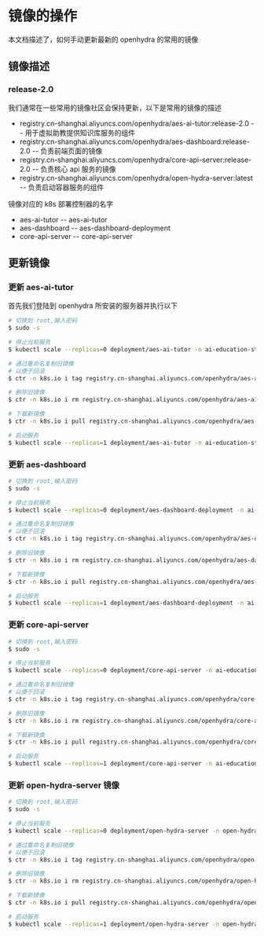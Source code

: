 # 镜像的操作

本文档描述了，如何手动更新最新的 openhydra 的常用的镜像

## 镜像描述

### release-2.0

我们通常在一些常用的镜像社区会保持更新，以下是常用的镜像的描述

* registry.cn-shanghai.aliyuncs.com/openhydra/aes-ai-tutor:release-2.0 -- 用于虚拟助教提供知识库服务的组件
* registry.cn-shanghai.aliyuncs.com/openhydra/aes-dashboard:release-2.0 -- 负责前端页面的镜像
* registry.cn-shanghai.aliyuncs.com/openhydra/core-api-server:release-2.0 -- 负责核心 api 服务的镜像
* registry.cn-shanghai.aliyuncs.com/openhydra/open-hydra-server:latest -- 负责启动容器服务的组件

镜像对应的 k8s 部署控制器的名字

* aes-ai-tutor -- aes-ai-tutor
* aes-dashboard -- aes-dashboard-deployment
* core-api-server -- core-api-server

## 更新镜像

### 更新 aes-ai-tutor

首先我们登陆到 openhydra 所安装的服务器并执行以下

```bash
# 切换到 root,输入密码
$ sudo -s

# 停止当前服务
$ kubectl scale --replicas=0 deployment/aes-ai-tutor -n ai-education-studio

# 通过重命名复制旧镜像
# 以便于回滚
$ ctr -n k8s.io i tag registry.cn-shanghai.aliyuncs.com/openhydra/aes-ai-tutor:release-2.0 registry.cn-shanghai.aliyuncs.com/openhydra/aes-ai-tutor:release-2.0-old

# 删除旧镜像
$ ctr -n k8s.io i rm registry.cn-shanghai.aliyuncs.com/openhydra/aes-ai-tutor:release-2.0

# 下载新镜像
$ ctr -n k8s.io i pull registry.cn-shanghai.aliyuncs.com/openhydra/aes-ai-tutor:release-2.0

# 启动服务
$ kubectl scale --replicas=1 deployment/aes-ai-tutor -n ai-education-studio
```

### 更新 aes-dashboard

```bash
# 切换到 root,输入密码
$ sudo -s

# 停止当前服务
$ kubectl scale --replicas=0 deployment/aes-dashboard-deployment -n ai-education-studio

# 通过重命名复制旧镜像
# 以便于回滚
$ ctr -n k8s.io i tag registry.cn-shanghai.aliyuncs.com/openhydra/aes-dashboard:release-2.0 registry.cn-shanghai.aliyuncs.com/openhydra/aes-dashboard:release-2.0-old

# 删除旧镜像
$ ctr -n k8s.io i rm registry.cn-shanghai.aliyuncs.com/openhydra/aes-dashboard:release-2.0

# 下载新镜像
$ ctr -n k8s.io i pull registry.cn-shanghai.aliyuncs.com/openhydra/aes-dashboard:release-2.0

# 启动服务
$ kubectl scale --replicas=1 deployment/aes-dashboard-deployment -n ai-education-studio
```

### 更新 core-api-server

```bash
# 切换到 root,输入密码
$ sudo -s

# 停止当前服务
$ kubectl scale --replicas=0 deployment/core-api-server -n ai-education-studio

# 通过重命名复制旧镜像
# 以便于回滚
$ ctr -n k8s.io i tag registry.cn-shanghai.aliyuncs.com/openhydra/core-api-server:release-2.0 registry.cn-shanghai.aliyuncs.com/openhydra/core-api-server:release-2.0-old

# 删除旧镜像
$ ctr -n k8s.io i rm registry.cn-shanghai.aliyuncs.com/openhydra/core-api-server:release-2.0

# 下载新镜像
$ ctr -n k8s.io i pull registry.cn-shanghai.aliyuncs.com/openhydra/core-api-server:release-2.0

# 启动服务
$ kubectl scale --replicas=1 deployment/core-api-server -n ai-education-studio
```

### 更新 open-hydra-server 镜像

```bash
# 切换到 root,输入密码
$ sudo -s

# 停止当前服务
$ kubectl scale --replicas=0 deployment/open-hydra-server -n open-hydra

# 通过重命名复制旧镜像
# 以便于回滚
$ ctr -n k8s.io i tag registry.cn-shanghai.aliyuncs.com/openhydra/open-hydra-server:latest registry.cn-shanghai.aliyuncs.com/openhydra/open-hydra-server:latest-old

# 删除旧镜像
$ ctr -n k8s.io i rm registry.cn-shanghai.aliyuncs.com/openhydra/open-hydra-server:latest

# 下载新镜像
$ ctr -n k8s.io i pull registry.cn-shanghai.aliyuncs.com/openhydra/open-hydra-server:latest

# 启动服务
$ kubectl scale --replicas=1 deployment/open-hydra-server -n open-hydra
```